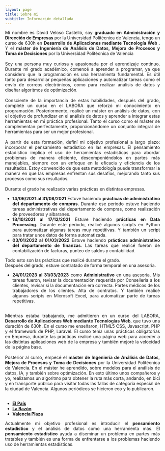```yaml
---
layout: page
title: Sobre mi
subtitle: Información detallada
---
```

<div id="intro" style="text-align: justify;">
Mi nombre es David Veloso Castelló, soy <b>graduado en Administración y Dirección de Empresas</b> por la Universidad Politécnica de Valencia, tengo un curso de 630h en  <b>Desarrollo de Aplicaciones mediante Tecnología Web </b>. Y el  <b>máster de Ingeniería de Análisis de Datos, Mejora de Procesos y Toma de Decisiones</b> por la Universidad Politécnica de Valencia
<br>
<br>
Soy una persona muy curiosa y apasionada por el aprendizaje continuo. Durante mi grado académico, comencé a aprender a programar, ya que considero que la programación es una herramienta fundamental. Es útil tanto para desarrollar pequeñas aplicaciones y automatizar tareas como el envío de correos electrónicos, como para realizar análisis de datos y diseñar algoritmos de optimización.
<br>
<br>
Consciente de la importancia de estas habilidades, después del grado, completé un curso en el LABORA que reforzó mi conocimiento en programación. Posteriormente, realicé un máster en análisis de datos, con el objetivo de profundizar en el análisis de datos y aprender a integrar estas herramientas en mi práctica profesional. Tanto el curso como el máster se complementan perfectamente, proporcionándome un conjunto integral de herramientas para ser un mejor profesional.
<br>
<br>
A partir de esta formación, definí mi objetivo profesional a largo plazo: incorporar el pensamiento estadístico en las empresas. El pensamiento estadístico implica el uso de herramientas estadísticas para abordar problemas de manera eficiente, descomponiéndolos en partes más manejables, siempre con un enfoque en la eficacia y eficiencia de los resultados. Estoy convencido de que esta metodología puede transformar la manera en que las empresas enfrentan sus desafíos, mejorando tanto sus procesos como sus resultados.
<br>
<br>
Durante el grado he realizado varias prácticas en distintas empresas.
    <ul>
        <li><b>14/06/2021 al 31/08/2021</b> Estuve haciendo <b>prácticas de administrativo del departamento de compras</b>. Durante ese periodo estuve haciendo tareas administrativas del departamento de compras, como realización de proveedores y albaranes.</li>
        <li><b>18/10/2021 al 17/12/2021</b> Estuve haciendo <b>prácticas en Data Processing</b>. Durante este periodo, realicé algunos scripts en Python para automatizar algunas tareas muy repetitivas. Y también un script para tratar unos datos de forma automatizada.</li>
        <li><b>03/01/2022 al 01/03/2022</b> Estuve haciendo <b>prácticas administrativo del departamento de finanzas</b>. Las tareas que realicé fueron de contabilización de facturas, punteo de saldos y contabilidad.</li>
    </ul>
Todo esto son las prácticas que realicé durante el grado.
<br>
Después del grado, estuve contratado de forma temporal en una asesoria.
<ul>
  <li><b>24/01/2023 al 31/03/2023</b> como <b>Administrativo</b> en una asesoria. Mis tareas fueron, revisar la documentación requerida por Conselleria a los clientes, revisar si la documentación era correcta. Partes médicos de los trabajadores de los clientes. Alta de contratos. Y también realicé algunos scripts en Microsoft Excel, para automatizar parte de tareas repetitivas.</li>
</ul>
<br>
Mientras estaba trabajando, me admitieron en un curso del LABORA,  <b>Desarrollo de Aplicaciones Web mediante Tecnologías Web</b>, que tuvo una duración de 630h. En el curso me enseñaron, HTML5 CSS, Javascript, PHP y el framework de PHP, Laravel. El curso tenía unas prácticas obligatorias en Empresa, durante las prácticas realicé una página web para acceder a las distintas aplicaciones web de la empresa y también mejoré la velocidad de la página base.
<br>
<br>
Posterior al curso, empecé el  <b>máster de Ingeniería de Análisis de Datos, Mejora de Procesos y Toma de Decisiones</b> por la Universidad Politécnica de Valencia.
En el máster he aprendido, sobre modelos para el análisis de datos, IA, y también sobre optimización.
En esto último unos compañeros y yo, realizamos un algoritmo para obtener la ruta más corta, andando, en bici y en transporte público para visitar todas las fallas de categoría especial de la ciudad de Valencia. Algunos periódicos se hicieron eco y lo publicaron.
<br>
    <br>
    <ul>
        <li><b><a href="https://elpais.com/espana/comunidad-valenciana/2024-03-18/la-ruta-perfecta-para-ver-las-fallas-mas-destacadas-en-el-menor-tiempo-posible-segun-un-algoritmo.html">El País</a></b></li>
        <li><b><a href="https://www.larazon.es/comunidad-valenciana/esta-ruta-perfecta-ver-fallas-seccion-especial-valencia_2024031665f5647e9e2a440001232c58.html)">La Razón</a></b></li>
        <li><b><a href="https://valenciaplaza.com/estudiantes-upv-trazan-ruta-perfecta-ver-fallas-especial-menor-tiempo">Valencia Plaza</a></b></li>
    </ul>
Actualmente mi objetivo profesional es introducir el <b>pensamiento estadístico</b> y el análisis de datos como una herramienta más. El <b>pensamiento estadístico</b> ayuda a diseminar un problema en partes más tratables y también es una forma de enfrentarse a los problemas haciendo uso de herramientas estadísticas.
</div>
